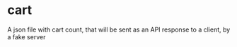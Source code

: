 # cart

A json file with cart count, that will be sent as an API response to a client, by a fake server
